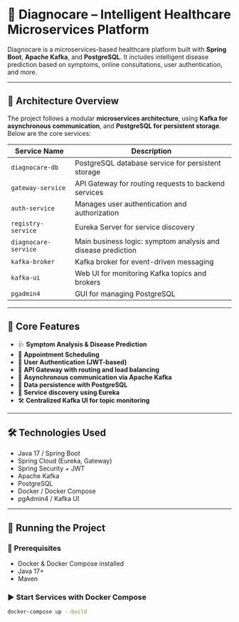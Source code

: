 # 🏥 Diagnocare – Intelligent Healthcare Microservices Platform

Diagnocare is a microservices-based healthcare platform built with **Spring Boot**, **Apache Kafka**, and **PostgreSQL**. It includes intelligent disease prediction based on symptoms, online consultations, user authentication, and more.

---

## 🚀 Architecture Overview

The project follows a modular **microservices architecture**, using **Kafka for asynchronous communication**, and **PostgreSQL for persistent storage**. Below are the core services:

| Service Name     | Description |
|------------------|-------------|
| `diagnocare-db`  | PostgreSQL database service for persistent storage |
| `gateway-service`| API Gateway for routing requests to backend services |
| `auth-service`   | Manages user authentication and authorization |
| `registry-service`| Eureka Server for service discovery |
| `diagnocare-service` | Main business logic: symptom analysis and disease prediction |
| `kafka-broker`   | Kafka broker for event-driven messaging |
| `kafka-ui`       | Web UI for monitoring Kafka topics and brokers |
| `pgadmin4`       | GUI for managing PostgreSQL |

---

## 🧠 Core Features

- 🩺 **Symptom Analysis & Disease Prediction**
- 📅 **Appointment Scheduling**
- 🔐 **User Authentication (JWT-based)**
- 🧭 **API Gateway with routing and load balancing**
- 📨 **Asynchronous communication via Apache Kafka**
- 💾 **Data persistence with PostgreSQL**
- 📡 **Service discovery using Eureka**
- 🛠 **Centralized Kafka UI for topic monitoring**

---

## 🛠️ Technologies Used

- Java 17 / Spring Boot
- Spring Cloud (Eureka, Gateway)
- Spring Security + JWT
- Apache Kafka
- PostgreSQL
- Docker / Docker Compose
- pgAdmin4 / Kafka UI

---

## 🧪 Running the Project

### 🐳 Prerequisites

- Docker & Docker Compose installed
- Java 17+
- Maven

### ▶️ Start Services with Docker Compose

```bash
docker-compose up --build
